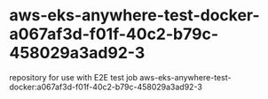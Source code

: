 # aws-eks-anywhere-test-docker-a067af3d-f01f-40c2-b79c-458029a3ad92-3
repository for use with E2E test job aws-eks-anywhere-test-docker:a067af3d-f01f-40c2-b79c-458029a3ad92-3
